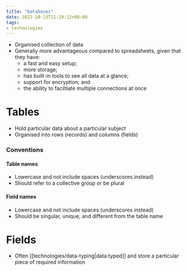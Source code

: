 ```yaml
---
title: "Databases"
date: 2022-10-13T11:29:12+08:00
tags:
- technologies
---
```


- Organised collection of data
- Generally more advantageous compared to spreadsheets, given that they have:
	- a fast and easy setup;
	- more storage;
	- has built-in tools to see all data at a glance;
	- support for encryption; and
	- the ability to faciltiate multiple connections at once

# Tables

- Hold particular data about a particular subject
- Organised into rows (records) and columns (fields)

### Conventions
#### Table names
- Lowercase and not include spaces (underscores instead)
- Should refer to a collective group or be plural

#### Field names
- Lowercase and not include spaces (underscores instead)
- Should be singular, unique, and different from the table name

# Fields
- Often [[technologies/data-typing|data typed]] and store a particular piece of required information